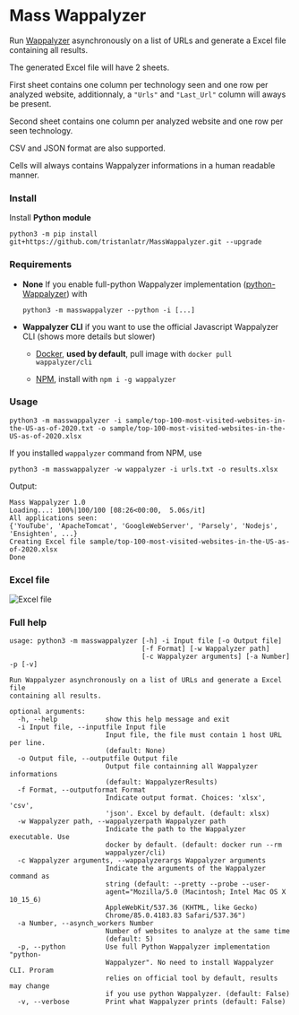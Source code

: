 # Mass Wappalyzer

Run [Wappalyzer](https://github.com/aliasio/wappalyzer) asynchronously on a list of URLs and generate a Excel file containing all results.   

The generated Excel file will have 2 sheets.  

First sheet contains one column per technology seen and one row per analyzed website, additionnaly, a `"Urls"` and `"Last_Url"` column will aways be present.   

Second sheet contains one column per analyzed website and one row per seen technology.    

CSV and JSON format are also supported.   

Cells will always contains Wappalyzer informations in a human readable manner.   

### Install

Install **Python module**  

    python3 -m pip install git+https://github.com/tristanlatr/MassWappalyzer.git --upgrade

### Requirements

- **None** If you enable full-python Wappalyzer implementation ([python-Wappalyzer](https://github.com/chorsley/python-Wappalyzer)) with 

      python3 -m masswappalyzer --python -i [...]

- **Wappalyzer CLI** if you want to use the official Javascript Wappalyzer CLI (shows more details but slower)  

  - [Docker](https://hub.docker.com/r/wappalyzer/cli/), **used by default**, pull image with `docker pull wappalyzer/cli`

  - [NPM](https://www.npmjs.com/package/wappalyzer), install with `npm i -g wappalyzer`  

### Usage

    python3 -m masswappalyzer -i sample/top-100-most-visited-websites-in-the-US-as-of-2020.txt -o sample/top-100-most-visited-websites-in-the-US-as-of-2020.xlsx

If you installed `wappalyzer` command from NPM, use

    python3 -m masswappalyzer -w wappalyzer -i urls.txt -o results.xlsx

Output: 
```
Mass Wappalyzer 1.0
Loading...: 100%|100/100 [08:26<00:00,  5.06s/it]
All applications seen: 
{'YouTube', 'ApacheTomcat', 'GoogleWebServer', 'Parsely', 'Nodejs', 'Ensighten', ...}
Creating Excel file sample/top-100-most-visited-websites-in-the-US-as-of-2020.xlsx
Done
```

### Excel file

![Excel file](https://raw.githubusercontent.com/tristanlatr/MassWappalyzer/master/sample/top-100-most-visited-websites-in-the-US-as-of-2020.png "Excel file")

### Full help

```
usage: python3 -m masswappalyzer [-h] -i Input file [-o Output file]
                                 [-f Format] [-w Wappalyzer path]
                                 [-c Wappalyzer arguments] [-a Number] -p [-v]

Run Wappalyzer asynchronously on a list of URLs and generate a Excel file
containing all results.

optional arguments:
  -h, --help            show this help message and exit
  -i Input file, --inputfile Input file
                        Input file, the file must contain 1 host URL per line.
                        (default: None)
  -o Output file, --outputfile Output file
                        Output file containning all Wappalyzer informations
                        (default: WappalyzerResults)
  -f Format, --outputformat Format
                        Indicate output format. Choices: 'xlsx', 'csv',
                        'json'. Excel by default. (default: xlsx)
  -w Wappalyzer path, --wappalyzerpath Wappalyzer path
                        Indicate the path to the Wappalyzer executable. Use
                        docker by default. (default: docker run --rm
                        wappalyzer/cli)
  -c Wappalyzer arguments, --wappalyzerargs Wappalyzer arguments
                        Indicate the arguments of the Wappalyzer command as
                        string (default: --pretty --probe --user-
                        agent="Mozilla/5.0 (Macintosh; Intel Mac OS X 10_15_6)
                        AppleWebKit/537.36 (KHTML, like Gecko)
                        Chrome/85.0.4183.83 Safari/537.36")
  -a Number, --asynch_workers Number
                        Number of websites to analyze at the same time
                        (default: 5)
  -p, --python          Use full Python Wappalyzer implementation "python-
                        Wappalyzer". No need to install Wappalyzer CLI. Proram
                        relies on official tool by default, results may change
                        if you use python Wappalyzer. (default: False)
  -v, --verbose         Print what Wappalyzer prints (default: False)

```
